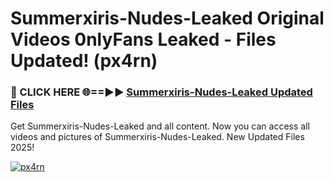 # Summerxiris-Nudes-Leaked Original Videos 0nlyFans Leaked - Files Updated! (px4rn)

<h3>🔴 CLICK HERE 🌐==►► <a href="https://tinyurl.com/4mcuefdz" rel="nofollow">Summerxiris-Nudes-Leaked Updated Files</a></h3>

Get Summerxiris-Nudes-Leaked and all content. Now you can access all videos and pictures of Summerxiris-Nudes-Leaked. New Updated Files 2025!

[![px4rn](https://i.imgur.com/StAQSOY.gif)](https://tinyurl.com/4mcuefdz)
